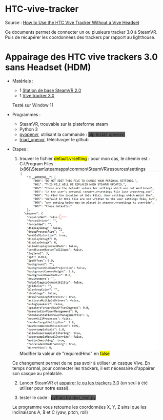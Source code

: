 # HTC-vive-tracker

Source : [How to Use the HTC Vive Tracker Without a Vive Headset](https://www.roadtovr.com/how-to-use-the-htc-vive-tracker-without-a-vive-headset/)

Ce documents permet de connecter un ou plusieurs tracker 3.0 à SteamVR. Puis de récupérer les coordonnées des trackers par rapport au lighthouse.



# Appairage des HTC vive trackers 3.0 sans Headset (HDM)

- Matériels :
    - 1 [Station de base SteamVR 2.0](https://www.vive.com/fr/accessory/base-station2/)
    - 1 [Vive tracker 3.0](https://www.vive.com/us/accessory/tracker3/) <br>
    
    Testé sur Window 11

- Programmes :
    - SteamVR, trouvable sur la plateforme steam
    - Python 3
    - [pyopenvr](https://github.com/cmbruns/pyopenvr), utilisant la commande : <span style="background-color: #606060">pip install opvenvr</span>
    - [triad_openvr](https://github.com/TriadSemi/triad_openvr), télécharger le github 

- Etapes :<br>
    1. trouver le fichier <mark>default.vrsetting</mark> : 
pour mon cas, le chemin est : C:\Program Files (x86)\Steam\steamapps\common\SteamVR\resources\settings
![example default.vrsetting](./Images/example_default.vrsettings.jpg)<br>
Modifier la valeur de "requiredHmd" en <mark>false</mark>

    Ce changement permet de ne pas avoir à utiliser un casque Vive. En temps normal, pour connecter les trackers, il est nécessaire d'appairer son casque au préalable.

    2. Lancer SteamVR et [appairer le ou les trackers 3.0](https://www.vive.com/fr/support/tracker3/category_howto/pairing-vive-tracker.html) (un seul à été utiliser pour notre essai).

    3. tester le code : <span style="background-color: #606060">python tracker_test.py</span>

    Le programme vous retourne les coordonnées X, Y, Z ainsi que les inclinaisons A, B et C (yaw, pitch, roll)

